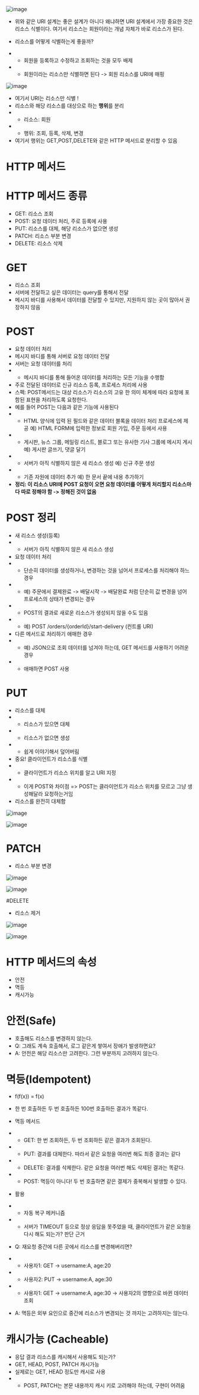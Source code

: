 ![image](https://user-images.githubusercontent.com/74352543/220227883-d91ac63a-2f24-472e-a5a9-2d98d3f6a279.png)

* 위와 같은 URI 설계는 좋은 설계가 아니다 왜냐하면 URI 설계에서 가장 중요한 것은 리소스 식별이다. 여기서 리소스는 회원이라는 개념 자체가 바로 리소스가 된다.

* 리소스를 어떻게 식별하는게 좋을까?
* * 회원을 등록하고 수정하고 조회하는 것을 모두 배제
* * 회원이라는 리소스만 식별하면 된다 -> 회원 리소스를 URI에 매핑

![image](https://user-images.githubusercontent.com/74352543/220228101-420a60e1-ecda-4336-bbc8-8dc8cbd736f5.png)

* 여기서 URI는 리소스만 식별 !
* 리소스와 해당 리소스를 대상으로 하는 **행위**를 분리
* * 리소스: 회원
* * 행위: 조회, 등록, 삭제, 변경
* 여기서 행위는 GET,POST,DELETE와 같은 HTTP 메서드로 분리할 수 있음

# HTTP 메서드

# HTTP 메서드 종류
* GET: 리소스 조회
* POST: 요청 데이터 처리, 주로 등록에 사용
* PUT: 리소스를 대체, 해당 리소스가 없으면 생성
* PATCH: 리소스 부분 변경
* DELETE: 리소스 삭제

# GET
* 리소스 조회
* 서버에 전달하고 싶은 데이터는 query를 통해서 전달
* 메시지 바디를 사용해서 데이터를 전달할 수 있지만, 지원하지 않는 곳이 많아서 권장하지 않음

# POST
* 요청 데이터 처리
* 메시지 바디를 통해 서버로 요청 데이터 전달
* 서버는 요청 데이터를 처리
* * 메시지 바디를 통해 들어온 데이터를 처리하는 모든 기능을 수행함
* 주로 전달된 데이터로 신규 리소스 등록, 프로세스 처리에 사용
* 스펙: POST메서드는 대상 리소스가 리소스의 고유 한 의미 체계에 따라 요청에 포함된 표현을 처리하도록 요청한다.
* 예를 들어 POST는 다음과 같은 기능에 사용된다
* * HTML 양식에 입력 된 필드와 같은 데이터 블록을 데이터 처리 프로세스에 제공 예) HTML FORM에 입력한 정보로 회원 가입, 주문 등에서 사용
* * 게시판, 뉴스 그룹, 메일링 리스트, 블로그 또는 유사한 기사 그룹에 메시지 게시 예) 게시판 글쓰기, 댓글 달기
* * 서버가 아직 식별하지 않은 새 리소스 생성 예) 신규 주문 생성
* * 기존 자원에 데이터 추가 예) 한 문서 끝에 내용 추가하기
* **정리: 이 리소스 URI에 POST 요청이 오면 요청 데이터를 어떻게 처리할지 리소스마다 따로 정해야 함 -> 정해진 것이 없음**

# POST 정리
* 새 리소스 생성(등록)
* * 서버가 아직 식별하지 않은 새 리소스 생성
* 요청 데이터 처리
* * 단순히 데이터를 생성하거나, 변경하는 것을 넘어서 프로세스를 처리해야 하느 경우
* * 예) 주문에서 결제완료 -> 배달시작 -> 배달완료 처럼 단순히 값 변경을 넘어 프로세스의 상태가 변경되는 경우
* * POST의 결과로 새로운 리소스가 생성되지 않을 수도 있음
* * 예) POST /orders/{orderId}/start-delivery (컨트롤 URI)
* 다른 메서드로 처리하기 애매한 경우
* * 예) JSON으로 조회 데이터를 넘겨야 하는데, GET 메서드를 사용하기 어려운 경우
* * 애매하면 POST 사용

# PUT
* 리소스를 대체
* * 리소스가 있으면 대체
* * 리소스가 없으면 생성
* * 쉽게 이야기해서 덮어버림
* 중요! 클라이언트가 리소스를 식별
* * 클라이언트가 리소스 위치를 알고 URI 지정
* * 이게 POST와 차이점 => POST는 클라이언트가 리소스 위치를 모르고 그냥 생성해달라 요청하는거임
* 리소스를 완전히 대체함

![image](https://user-images.githubusercontent.com/74352543/220246995-ba38cab7-7181-4b8a-a790-bcecd4b0989f.png)

![image](https://user-images.githubusercontent.com/74352543/220247020-2ab401b5-c5a0-4131-b0f0-b4abbfed4802.png)

# PATCH
* 리소스 부분 변경

![image](https://user-images.githubusercontent.com/74352543/220247148-01240190-568b-404e-85c1-55ba5f02bd07.png)

![image](https://user-images.githubusercontent.com/74352543/220247171-d0794a45-ada6-4800-bc00-c669bc7e4930.png)

#DELETE
* 리소스 제거

![image](https://user-images.githubusercontent.com/74352543/220247261-c494900c-84ac-4b3b-8964-bc8ef1b2ab18.png)

![image](https://user-images.githubusercontent.com/74352543/220247279-a3ae0d33-2978-4e31-a5bb-9d87fd5fd5aa.png)

# HTTP 메서드의 속성
* 안전
* 멱등
* 캐시가능

# 안전(Safe)
* 호출해도 리소스를 변경하지 않는다.
* Q: 그래도 계속 호출해서, 로그 같은게 쌓여서 장애가 발생하면요?
* A: 안전은 해당 리소스만 고려한다. 그런 부분까지 고려하지 않는다.

# 멱등(Idempotent)
* f(f(x)) = f(x)
* 한 번 호출하든 두 번 호출하든 100번 호출하든 결과가 똑같다.
* 멱등 메서드
* * GET: 한 번 조회하든, 두 번 조회하든 같은 결과가 조회된다.
* * PUT: 결과를 대체한다. 따라서 같은 요청을 여러번 해도 최종 결과는 같다
* * DELETE: 결과를 삭제한다. 같은 요청을 여러번 해도 삭제된 결과는 똑같다.
* * POST: 멱등이 아니다! 두 번 호출하면 같은 결제가 중복해서 발생할 수 있다.
* 활용
* * 자동 복구 메커니즘
* * 서버가 TIMEOUT 등으로 정상 응답을 못주었을 때, 클라이언트가 같은 요청을 다시 해도 되는가? 판단 근거

* Q: 재요청 중간에 다른 곳에서 리소스를 변경해버리면?
* * 사용자1: GET -> username:A, age:20
* * 사용자2: PUT -> username:A, age:30
* * 사용자1: GET -> username:A, age:30 -> 사용자2의 영향으로 바뀐 데이터 조회
* A: 멱등은 외부 요인으로 중간에 리소스가 변경되는 것 까지는 고려하지는 않는다.

# 캐시가능 (Cacheable)
* 응답 결과 리소스를 캐시해서 사용해도 되는가?
* GET, HEAD, POST, PATCH 캐시가능
* 실제로는 GET, HEAD 정도만 캐시로 사용
* * POST, PATCH는 본문 내용까지 캐시 키로 고려해야 하는데, 구현이 어려움
